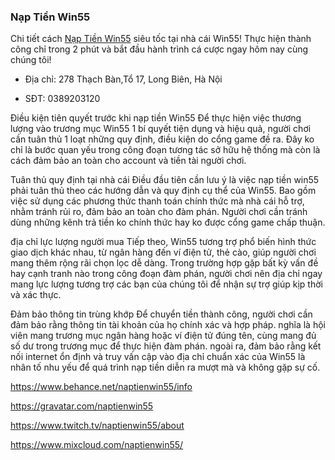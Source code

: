 ### Nạp Tiền Win55

Chi tiết cách [Nạp Tiền Win55](https://win55b.net/nap-tien/) siêu tốc tại nhà cái Win55! Thực hiện thành công chỉ trong 2 phút và bắt đầu hành trình cá cược ngay hôm nay cùng chúng tôi!

- Địa chỉ: 278 Thạch Bàn,Tổ 17, Long Biên, Hà Nội

- SĐT: 0389203120

Điều kiện tiên quyết trước khi nạp tiền Win55
Để thực hiện việc thương lượng vào trương mục Win55 1 bí quyết tiện dụng và hiệu quả, người chơi cần tuân thủ 1 loạt những quy định, điều kiện do cổng game đề ra. Đây ko chỉ là bước quan yếu trong công đoạn tương tác sở hữu hệ thống mà còn là cách đảm bảo an toàn cho account và tiền tài người chơi.

Tuân thủ quy định tại nhà cái
Điều đầu tiên cần lưu ý là việc nạp tiền win55 phải tuân thủ theo các hướng dẫn và quy định cụ thể của Win55. Bao gồm việc sử dụng các phương thức thanh toán chính thức mà nhà cái hỗ trợ, nhằm tránh rủi ro, đảm bảo an toàn cho đàm phán. Người chơi cần tránh dùng những kênh trả tiền ko chính thức hay ko được cổng game chấp thuận.

địa chỉ lực lượng người mua
Tiếp theo, Win55 tương trợ phổ biến hình thức giao dịch khác nhau, từ ngân hàng đến ví điện tử, thẻ cào, giúp người chơi mang thêm rộng rãi chọn lọc dễ dàng. Trong trường hợp gặp bất kỳ vấn đề hay cạnh tranh nào trong công đoạn đàm phán, người chơi nên địa chỉ ngay mang lực lượng tương trợ các bạn của chúng tôi để nhận sự trợ giúp kịp thời và xác thực.

Đảm bảo thông tin trùng khớp
Để chuyển tiền thành công, người chơi cần đảm bảo rằng thông tin tài khoản của họ chính xác và hợp pháp. nghĩa là hội viên mang trương mục ngân hàng hoặc ví điện tử đúng tên, cùng mang đủ số dư trong trương mục để thực hiện đàm phán. ngoài ra, đảm bảo rằng kết nối internet ổn định và truy vấn cập vào địa chỉ chuẩn xác của Win55 là nhân tố nhu yếu để quá trình nạp tiền diễn ra mượt mà và không gặp sự cố.

https://www.behance.net/naptienwin55/info

https://gravatar.com/naptienwin55

https://www.twitch.tv/naptienwin55/about

https://www.mixcloud.com/naptienwin55/
